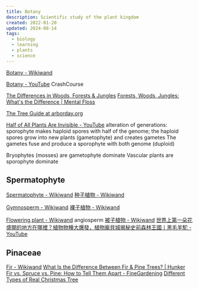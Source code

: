 ```yaml
---
title: Botany
description: Scientific study of the plant kingdom
created: 2022-01-20
updated: 2024-08-14
tags:
  - biology
  - learning
  - plants
  - science
---
```


[Botany - Wikiwand](https://omni.wikiwand.com/en/Botany)

[Botany - YouTube](https://www.youtube.com/playlist?list=PL8dPuuaLjXtOhFQOVdutRTxvUI1UeCcax) CrashCourse

[The Differences in Woods, Forests & Jungles](https://sciencing.com/differences-woods-forests-jungles-8377449.html)
[Forests, Woods, Jungles: What's the Difference | Mental Floss](https://www.mentalfloss.com/article/604599/forests-vs-woods-vs-jungles-what-is-difference)

[The Tree Guide at arborday.org](https://www.arborday.org/trees/treeguide/index.cfm)

[Half of All Plants Are Invisible - YouTube](https://www.youtube.com/watch?v=l-FWwaTFvsw) alteration of generations: sporophyte makes haploid spores with half of the genome; the haploid spores grow into new plants (gametophyte) and creates gametes
The gametes fuse and produce a sporophyte with both genome (duploid)

Bryophytes (mosses) are gametophyte dominate
Vascular plants are sporophyte dominate

## Spermatophyte

[Spermatophyte - Wikiwand](https://omni.wikiwand.com/en/Spermatophyte)
[种子植物 - Wikiwand](https://omni.wikiwand.com/zh/%E7%A8%AE%E5%AD%90%E6%A4%8D%E7%89%A9)

[Gymnosperm - Wikiwand](https://omni.wikiwand.com/en/Gymnosperm)
[裸子植物 - Wikiwand](https://omni.wikiwand.com/zh/%E8%A3%B8%E5%AD%90%E6%A4%8D%E7%89%A9)

[Flowering plant - Wikiwand](https://omni.wikiwand.com/en/Flowering_plant) angiosperm
[被子植物 - Wikiwand](https://omni.wikiwand.com/zh/%E8%A2%AB%E5%AD%90%E6%A4%8D%E7%89%A9)
[世界上第一朵花盛開的地方在哪裡？植物物種大爆發，植物龐貝城揭秘史前森林王國丨黑毛羊駝 - YouTube](https://www.youtube.com/watch?v=1lE1B5oXr2c)

## Pinaceae

[Fir - Wikiwand](https://omni.wikiwand.com/en/Fir)
[What Is the Difference Between Fir & Pine Trees? | Hunker](https://www.hunker.com/13428674/what-is-the-difference-between-fir-pine-trees)
[Fir vs. Spruce vs. Pine: How to Tell Them Apart - FineGardening](https://www.finegardening.com/article/fir-vs-spruce-vs-pine-how-to-tell-them-apart)
[Different Types of Real Christmas Tree](https://www.jacksonsnurseries.co.uk/different-types-of-real-christmas-tree.html)
